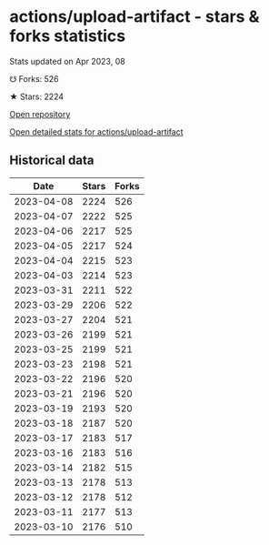 # actions/upload-artifact - stars & forks statistics

Stats updated on Apr 2023, 08

☋ Forks: 526

★ Stars: 2224

[Open repository](https://github.com/actions/upload-artifact)

[Open detailed stats for actions/upload-artifact](https://reviewgithub.com/rep/actions/upload-artifact)

## Historical data
| Date | Stars | Forks |
|------|-------|-------|
| 2023-04-08 | 2224 | 526 | 
| 2023-04-07 | 2222 | 525 | 
| 2023-04-06 | 2217 | 525 | 
| 2023-04-05 | 2217 | 524 | 
| 2023-04-04 | 2215 | 523 | 
| 2023-04-03 | 2214 | 523 | 
| 2023-03-31 | 2211 | 522 | 
| 2023-03-29 | 2206 | 522 | 
| 2023-03-27 | 2204 | 521 | 
| 2023-03-26 | 2199 | 521 | 
| 2023-03-25 | 2199 | 521 | 
| 2023-03-23 | 2198 | 521 | 
| 2023-03-22 | 2196 | 520 | 
| 2023-03-21 | 2196 | 520 | 
| 2023-03-19 | 2193 | 520 | 
| 2023-03-18 | 2187 | 520 | 
| 2023-03-17 | 2183 | 517 | 
| 2023-03-16 | 2183 | 516 | 
| 2023-03-14 | 2182 | 515 | 
| 2023-03-13 | 2178 | 513 | 
| 2023-03-12 | 2178 | 512 | 
| 2023-03-11 | 2177 | 513 | 
| 2023-03-10 | 2176 | 510 | 

